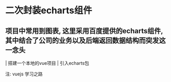 # 二次封装echarts组件
## 项目中常用到图表, 这里采用百度提供的echarts组件, 其中结合了公司的业务以及后端返回数据结构而突发这一念头

| 搭建一个本地的vue项目
| 引入echarts包

注: vuejs 学习之路
